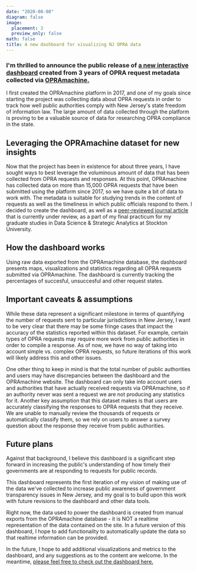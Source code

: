 ```yaml
---
date: "2020-08-08"
diagram: false
image:
  placement: 3
  preview_only: false
math: false
title: A new dashboard for visualizing NJ OPRA data
---
```


### I'm thrilled to announce the public release of [a new interactive dashboard](https://rozzi.shinyapps.io/nj-opra-dashboard/) created from 3 years of OPRA request metadata collected via [OPRAmachine.](https://opramachine.com)

I first created the OPRAmachine platform in 2017, and one of my goals since starting the project was collecting data about OPRA requests in order to track how well public authorities comply with New Jersey's state freedom of information law. The large amount of data collected through the platform is proving to be a valuable source of data for researching OPRA compliance in the state.

## Leveraging the OPRAmachine dataset for new insights

Now that the project has been in existence for about three years, I have sought ways to best leverage the voluminous amount of data that has been collected from OPRA requests and responses. At this point, OPRAmachine has collected data on more than 15,000 OPRA requests that have been submitted using the platform since 2017, so we have quite a bit of data to work with. The metadata is suitable for studying trends in the content of requests as well as the timeliness in which public officials respond to them. I decided to create the dashboard, as well as a [peer-reviewed journal article](/publication/opramachine-data-paper/) that is currently under review, as a part of my final practicum for my graduate studies in Data Science & Strategic Analytics at Stockton University.

## How the dashboard works

Using raw data exported from the OPRAmachine database, the dashboard presents maps, visualizations and statistics regarding all OPRA requests submitted via OPRAmachine. The dashboard is currently tracking the percentages of succesful, unsuccesful and other request states.

## Important caveats & assumptions

While these data represent a significant milestone in terms of quantifying the number of requests sent to particular jurisdictions in New Jersey, I want to be very clear that there may be some fringe cases that impact the accuracy of the statistics reported within this dataset. For example, certain types of OPRA requests may require more work from public authorities in order to compile a response. As of now, we have no way of taking into account simple vs. complex OPRA requests, so future iterations of this work will likely address this and other issues.

One other thing to keep in mind is that the total number of public authorities and users may have discrepancies between the dashboard and the OPRAmachine website. The dashboard can only take into account users and authorities that have actually received requests via OPRAmachine, so if an authority never was sent a request we are not producing any statistics for it.
Another key assumption that this dataset makes is that users are accurately classifying the responses to OPRA requests that they receive. We are unable to manually review the thousands of requests or automatically classify them, so we rely on users to answer a survey question about the response they receive from public authorities.

## Future plans

Against that background, I believe this dashboard is a significant step forward in increasing the public's understanding of how timely their governments are at responding to requests for public records. 

This dashboard represents the first iteration of my vision of making use of the data we've collected to increase public awareness of government transparency issues in New Jersey, and my goal is to build upon this work with future revisions to the dashboard and other data tools.

Right now, the data used to power the dashboard is created from manual exports from the OPRAmachine database - it is NOT a realtime representation of the data contained on the site. In a future version of this dashboard, I hope to add functionality to automatically update the data so that realtime information can be provided.

In the future, I hope to add additional visualizations and metrics to the dashboard, and any suggestions as to the content are welcome. In the meantime, [please feel free to check out the dashboard here.](https://rozzi.shinyapps.io/nj-opra-dashboard/)

